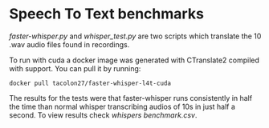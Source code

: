 # Speech To Text benchmarks

_faster-whisper.py_ and _whisper_test.py_ are two scripts which translate the 10 .wav audio files found in recordings.

To run with cuda a docker image was generated with CTranslate2 compiled with support. You can pull it by running:

```
docker pull tacolon27/faster-whisper-l4t-cuda
```

The results for the tests were that faster-whisper runs consistently in half the time than normal whisper transcribing audios of 10s in just half a second. To view results check _whispers benchmark.csv_.
